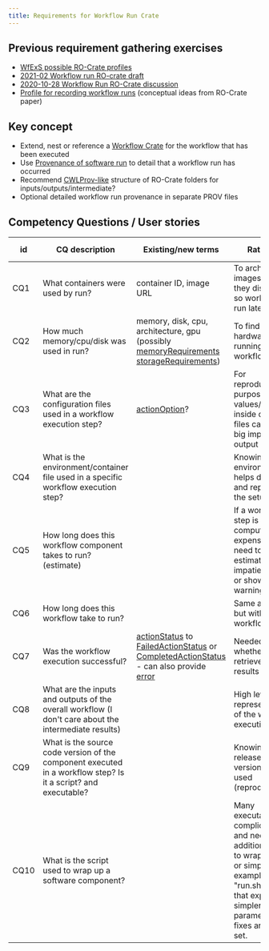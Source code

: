 ```yaml
---
title: Requirements for Workflow Run Crate
---
```


## Previous requirement gathering exercises

- [WfExS possible RO-Crate profiles](https://docs.google.com/document/d/1ALo0yQITwrzvmRPGzNqdG3zstr0XZ1FSliBjU2CNNwY/edit)
- [2021-02 Workflow run RO-crate draft](https://docs.google.com/document/d/1joew-17-C53xbi7xWdc-VWSMSrikA84J2wvy2Zv9Zvc/edit#)
- [2020-10-28 Workflow Run RO-Crate discussion](https://docs.google.com/document/d/1E02lUmHBBDrXi0JsQ9FZd4rXecl3XNfoGJuMfuQ2X2M/edit)
- [Profile for recording workflow runs](https://www.researchobject.org/2021-packaging-research-artefacts-with-ro-crate/manuscript.html#profile-for-recording-workflow-runs) (conceptual ideas from RO-Crate paper)

## Key concept

- Extend, nest or reference a [Workflow Crate](https://w3id.org/workflowhub/workflow-ro-crate/) for the workflow that has been executed
- Use [Provenance of software run](https://www.researchobject.org/ro-crate/1.1/provenance.html) to detail that a workflow run has occurred
- Recommend [CWLProv-like](https://w3id.org/cwl/prov/0.6.0) structure of RO-Crate folders for inputs/outputs/intermediate?
- Optional detailed workflow run provenance in separate PROV files

## Competency Questions / User stories

id | CQ description | Existing/new terms | Rationale | Issue # |
 | -- | -- | -- | -- | -- |
 CQ1 | What containers were used by run? | container ID, image URL | To archive images before they disappear so workflow can run later in time | |
 CQ2 | How much memory/cpu/disk was used in run? | memory, disk, cpu, architecture, gpu  (possibly [memoryRequirements](http://schema.org/memoryRequirements) [storageRequirements](http://schema.org/storageRequirements)) | To find the right hardware for running workflow |  |
 CQ3 | What are the configuration files used in a workflow execution step? | [actionOption](http://schema.org/actionOption)? |For reproducibility purposes, the values/settings inside config files can have big impact on output |  |
 CQ4 | What is the environment/container file used in a specific workflow execution step? | | Knowing the environment helps debugging and reproducing the setup |  |
 CQ5 | How long does this workflow component takes to run? (estimate) | | If a workflow step is computationally expensive, I may need to get an estimate for impatient users, or show a warning |  |
 CQ6 | How long does this workflow take to run? | | Same as CQ5, but with the full workflow |  |
 CQ7 | Was the workflow execution successful? | [actionStatus](http://schema.org/actionStatus) to [FailedActionStatus](http://schema.org/FailedActionStatus) or [CompletedActionStatus](http://schema.org/CompletedActionStatus) - can also provide [error](https://schema.org/error) | Needed to know whether or not retrieve the results |  |
 CQ8 | What are the inputs and outputs of the overall workflow (I don't care about the intermediate results) |  | High level representation of the workflow execution |
 CQ9 | What is the source code version of the component executed in a workflow step? Is it a script? and executable? | | Knowing which release/software version was used (reproducibility) |
 CQ10 | What is the script used to wrap up a software component? | | Many executables are complicated, and need an additional script to wrap them up or simplify. For example a "run.sh" script that exposes a simpler set of parameters and fixes another set. |
